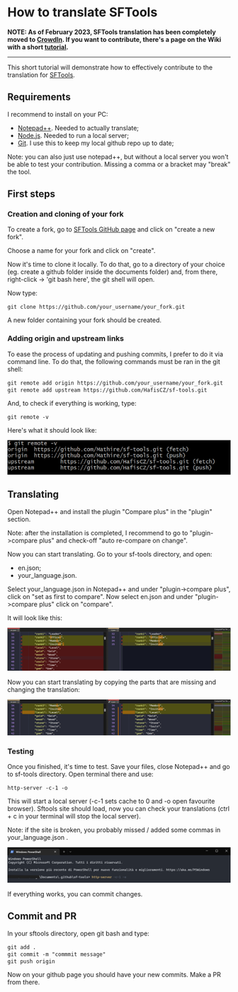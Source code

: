 # How to translate SFTools

**NOTE: As of February 2023, SFTools translation has been completely moved to [CrowdIn](https://crowdin.com/project/sftools). If you want to contribute, there's a page on the Wiki with a short [tutorial](https://github.com/HafisCZ/sf-tools/wiki/Translation-Guide).**

___

This short tutorial will demonstrate how to effectively contribute to the translation for [SFTools](sftools.mar21.eu).

## Requirements

I recommend to install on your PC:
- [Notepad++](https://notepad-plus-plus.org/). Needed to actually translate;
- [Node.js](https://nodejs.org/en/). Needed to run a local server;
- [Git](https://git-scm.com/). I use this to keep my local github repo up to date;

Note: you can also just use notepad++, but without a local server you won't be able to test your contribution. Missing a comma or a bracket may "break" the tool.


## First steps

### Creation and cloning of your fork

To create a fork, go to [SFTools GitHub page](https://github.com/HafisCZ/sf-tools) and click on "create a new fork".

Choose a name for your fork and click on "create". 

Now it's time to clone it locally. To do that, go to a directory of your choice (eg. create a github folder inside the documents folder) and, from there, right-click -> 'git bash here', the git shell will open. 

Now type: 

```
git clone https://github.com/your_username/your_fork.git
```

A new folder containing your fork should be created.

### Adding origin and upstream links

To ease the process of updating and pushing commits, I prefer to do it via command line. To do that, the following commands must be ran in the git shell:

```
git remote add origin https://github.com/your_username/your_fork.git
git remote add upstream https://github.com/HafisCZ/sf-tools.git
```

And, to check if everything is working, type: 

```
git remote -v
```

Here's what it should look like:

![git remote-v](/res/git_remote-v.png)


## Translating

Open Notepad++ and install the plugin "Compare plus" in the "plugin" section. 

Note: after the installation is completed, I recommend to go to "plugin->compare plus" and check-off "auto re-compare on change".

Now you can start translating. Go to your sf-tools directory, and open:

- en.json;
- your_language.json.

Select your_language.json in Notepad++ and under "plugin->compare plus", click on "set as first to compare". 
Now select en.json and under "plugin->compare plus" click on "compare".

It will look like this:

![compare](/res/example_diffs.png)

Now you can start translating by copying the parts that are missing and changing the translation:

![compare](/res/example_after-paste.png)

### Testing

Once you finished, it's time to test. Save your files, close Notepad++ and go to sf-tools directory.
Open terminal there and use: 

```
http-server -c-1 -o
``` 

This will start a local server (-c-1 sets cache to 0 and -o open favourite browser).
Sftools site should load, now you can check your translations (ctrl + c in your terminal will stop the local server).

Note: if the site is broken, you probably missed / added some commas in your_language.json .

![http-server](/res/http-server_launch.png)

If everything works, you can commit changes.

## Commit and PR

In your sftools directory, open git bash and type:

```
git add .
git commit -m "commmit message"
git push origin
```

Now on your github page you should have your new commits. Make a PR from there. 
